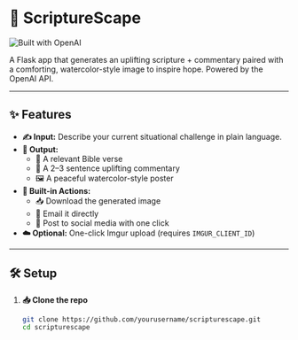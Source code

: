 # 📜 ScriptureScape

![Built with OpenAI](https://img.shields.io/badge/Built%20with-OpenAI-blueviolet)

A Flask app that generates an uplifting scripture + commentary paired with a comforting, watercolor-style image to inspire hope. Powered by the OpenAI API.

---


## ✨ Features

- **✍️ Input:** Describe your current situational challenge in plain language.  
- **🎨 Output:**  
  - 📖 A relevant Bible verse   
  - 💬 A 2–3 sentence uplifting commentary  
  - 🖼️ A peaceful watercolor-style poster   
- **🚀 Built-in Actions:**  
  - 📥 Download the generated image  
  - 📧 Email it directly  
  - 📱 Post to social media with one click  
- **☁️ Optional:** One-click Imgur upload (requires `IMGUR_CLIENT_ID`)

---

## 🛠️ Setup

1. **📥 Clone the repo**  
   ```bash
   git clone https://github.com/yourusername/scripturescape.git
   cd scripturescape
